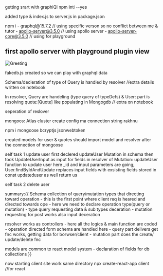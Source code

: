 getting srart with graphiQl npm inti --yes

added type & index.js to server.js in package.json

npm i 
    - graphql@15.7.2    // using specific verson so no conflict between me & tutor
    - apollo-server@3.5.0  // using apollo server
    - apollo-server-core@3.5.0  // using for playground


## first apollo server with playground plugin view
![Greeting](https://github.com/sahilmoktan/GraphQl_learning/assets/103031235/fd9f54b2-df13-4e8b-8ed1-cb32ea5e101b)


fakedb.js created so we can play with graphql data

Schema/decleration of type of Query is handled by resolver //extra details written on notebook

In resolver, Query are handeling (type query of typeDefs) & User: part is resolving quote:[Quote] like populating in Mongogdb // extra on notebook

seperation of reslover

mongoos: Atlas cluster create 
config ma connection string rakhnu

npm i mongoose bcryptjs jsonwebtoken

created models for user & quotes
should import model and resolver after the connection of mongoose

self task 1 update user
    first declered updateUser Mutation in schema
    then took UpdateUserInput as input for fields
    in resolver of Mutation: updateUser function to update user
        here _id and input parameters are going, 
        User.findByIdAndUpdate replaces input fields with exsisting fields
        stored in const updateduser as well return us

self task 2 delete user

summary:{{
Schema collection of query/mutation types that directing toward operation
    - this is the first point where client req is heared and directed towards ope
    - here we need to declare operation type(query or mutation)
    - type query requesting data & sub types deceration
    - mutation requesting for post works also input deceration

resolver works as controllers
    - here all the logics & main function are coded
    - operation directed form schema are handled here
    - query part delivers get fnc works, getting data for borwser/client
    - mutation part does the create/ update/delete fnc

models are common to react model system 
    - declaration of fields for db collections
    }}


now starting client site work 
    same directory 
    npx create-react-app client //for react
